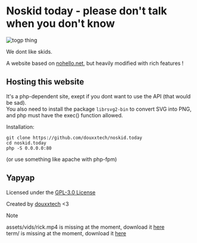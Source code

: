 # Noskid today - please don't talk when you don't know

![togp thing](https://togp.xyz?owner=douxxtech&repo=noskid.today&theme=json-dark-all)

We dont like skids.

A website based on [nohello.net](https://nohello.net), but heavily modified with rich features !


## Hosting this website
It's a php-dependent site, exept if you dont want to use the API (that would be sad).  
You also need to install the package `librsvg2-bin` to convert SVG into PNG, and php must have the exec() function allowed.

Installation: 
```shell
git clone https://github.com/douxxtech/noskid.today
cd noskid.today
php -S 0.0.0.0:80
```
(or use something like apache with php-fpm)

## Yapyap
Licensed under the [GPL-3.0 License](LICENSE)
  
Created by [douxxtech](https://github.com/douxxtech) <3

> [!NOTE]
> assets/vids/rick.mp4 is missing at the moment, download it [here](https://noskid.today/assets/vids/rick.mp4)  
> term/ is missing at the moment, download it [here](https://noskid.today/term.zip)
